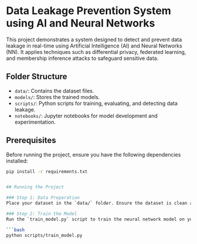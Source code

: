 # Data Leakage Prevention System using AI and Neural Networks

This project demonstrates a system designed to detect and prevent data leakage in real-time using Artificial Intelligence (AI) and Neural Networks (NN). It applies techniques such as differential privacy, federated learning, and membership inference attacks to safeguard sensitive data.

## Folder Structure
- `data/`: Contains the dataset files.
- `models/`: Stores the trained models.
- `scripts/`: Python scripts for training, evaluating, and detecting data leakage.
- `notebooks/`: Jupyter notebooks for model development and experimentation.

## Prerequisites

Before running the project, ensure you have the following dependencies installed:

```bash
pip install -r requirements.txt


## Running the Project

### Step 1: Data Preparation
Place your dataset in the `data/` folder. Ensure the dataset is clean and preprocessed before training the model.

### Step 2: Train the Model
Run the `train_model.py` script to train the neural network model on your dataset.

```bash
python scripts/train_model.py
